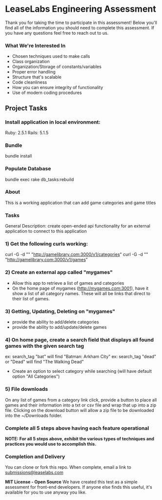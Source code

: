 # LeaseLabs Engineering Assessment
Thank you for taking the time to participate in this assessment! Below you'll find all of the information you should need to complete this assessment. If you have any questions feel free to reach out to us.

### What We're Interested In

* Chosen techniques used to make calls
* Class organization
* Organization/Storage of constants/variables
* Proper error handling
* Structure that's scalable
* Code cleanliness
* How you can ensure integrity of functionality
* Use of modern coding procedures

## Project Tasks ##
### Install application in local environment:
  Ruby: 2.5.1
  Rails: 5.1.5

### Bundle
  bundle install

### Populate Database
  bundle exec rake db_tasks:rebuild

### About
  This is a working application that can add game categories and game titles

### Tasks
  General Description: create open-ended api functionality for an external application to connect to this application

### 1) Get the following curls working:
  curl -G -d "" "http://gamelibrary.com:3000/v1/categories"
  curl -G -d "" "http://gamelibrary.com:3000/v1/games"

### 2) Create an external app called "mygames"
  - Allow this app to retrieve a list of games and categories
  - On the home page of mygames (http://mygames.com:3001), have it show a list of all category names. These will all be links that direct to their list of games.

### 3) Getting, Updating, Deleting on "mygames"
  - provide the ability to add/delete categories
  - provide the ability to add/update/delete games

### 4) On home page, create a search field that displays all found games with the given search tag
  ex: search_tag "bat" will find "Batman: Arkham City"
  ex: search_tag "dead" or "Dead" will find "The Walking Dead"
  - Create an option to select category while searching (will have default option "All Categories")

### 5) File downloads
  On any list of games from a category link click, provide a button to place all games and their information into a txt or csv file and wrap that up into a zip file.  Clicking on the download button will allow a zip file to be downloaded into the ~/Downloads folder.

### Complete all 5 steps above having each feature operational

**NOTE: For all 5 steps above, exhibit the various types of techniques and practices you would use to accomplish this.**

### Completion and Delivery
You can clone or fork this repo. When complete, email a link to submissions@leaselabs.com

**MIT License - Open Source** We have created this test as a simple assessment for front-end developers. If anyone else finds this useful, it's available for you to use anyway you like.

